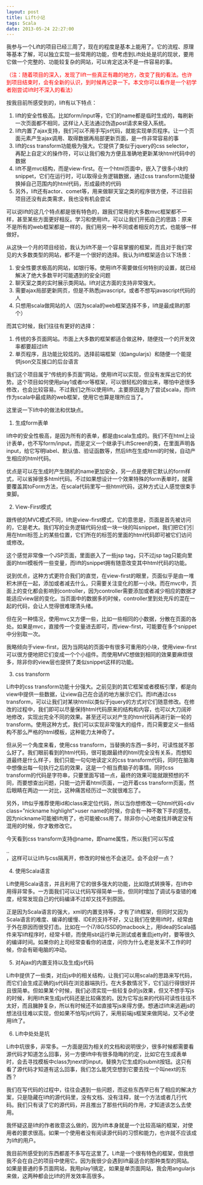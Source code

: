 ```yaml
---
layout: post
title: Lift小记
tags: Scala
date: 2013-05-24 22:27:00
---
```


我参与一个Lift的项目已经三周了，现在的程度是基本上能用了。它的流程、原理等基本了解，可以独立实现一些常用的功能，但考虑到Lift处处是坑的现状，要用它做一个完整的、功能较复杂的网站，可以肯定这决不是一件容易的事。

<span style="color: #ff0000;">（注：随着项目的深入，发现了lift一些真正有趣的地方，改变了我的看法。也许到项目结束时，会有全新的认识，到时候再记录一下。本文你可以看作是一个初学者刚尝试lift时不深入的看法）</span>

按我目前所感受到的，lift有以下特点：

1.  lift的安全性极高。比如form/input等，它们的name都是临时生成的，每刷新一次页面都不相同，这样让人无法通过伪造post请求来侵入系统。
2.  lift内置了ajax支持，我们可以不用手写js代码，就能实现单页程序。让一个页面元素产生ajax调用、取得数据再局部更新页面，是一件非常容易的事
3.  lift的css transform功能极为强大。它提供了类似于jquery的css selector，再配上自定义的操作符，可以让我们极为方便且准确地更新某块html代码中的数据
4.  lift不是mvc结构，而是view-first。在一个html页面中，嵌入了很多小块的snippet，它们在运行时，可以取得业务逻辑数据，通过css transform功能替换掉自己范围内的html代码，形成最终的代码
5.  另外，lift还有actor、comet等，用来做聊天室之类的程序很方便，不过目前项目还没有此类需求，我也没有机会尝试

可以说lift的这几个特点都是很有特色的，跟我们常用的大多数mvc框架都不一样，甚至某些方面更好相反。学习和使用lift，可以让我们开拓自己的思路：原来不是所有的web框架都是一样的，我们用另一种不同或者相反的方式，也能够一样做好。

从这快一个月的项目经验，我认为lift不是一个容易掌握的框架，而且对于我们常见的大多数类型的网站，都不是一个很好的选择。我认为lift框架适合以下场景：

1.  安全性要求极高的网站，如银行等。使用lift不需要做任何特别的设置，就已经解决了绝大多数平时可能遇到的安全问题
2.  聊天室之类的实时展示类网站。lift对这方面的支持非常强大。
3.  需要ajax局部更新网页，但是不熟悉javascript，或者不想写javascript代码的人
4.  只想用scala做网站的人（因为scala的web框架选择不多，lift是最成熟的那个）

而其它时候，我们往往有更好的选择：

1.  传统的多页面网站。市面上大多数的框架都适合做这种，随便找一个的开发效率都要超过lift
2.  单页程序，且功能比较炫的。选择前端框架（如angularjs）和随便一个能提供json交互接口的后台语言

我们这个项目属于&ldquo;传统的多页面&rdquo;网站，使用lift可以实现，但没有发挥出它的优势。这个项目如何使用play1或者ror等框架，可以很轻松的做出来，哪怕中途很多修改，也会比较容易。不过我们之所以使用lift，主要原因是为了尝试scala，而lift作为scala中最成熟的web框架，使用它也算是理所应当了。

这里说一下lift中的做法和优缺点。

1. 生成form表单

lift中的安全性极高，是因为所有的表单，都是由scala生成的。我们不在html上设计表单，也不写form/input，而是定义一个继承于LiftScreen的类，在里面声明各input，给它写明label、默认值、验证函数等，然后lift在生成html的时候，自动产生相应的html代码。

优点是可以在生成时产生随机的name更加安全，另一点是使用它默认的form样式，可以省掉很多html代码。不过如果想设计一个效果特殊的form表单时，就需要覆盖其toForm方法，在scala代码里写一些html代码，这种方式让人感觉很束手束脚。

2. View-First模式

跟传统的MVC模式不同，lift是view-first模式，它的意思是，页面是首先被访问的，它是老大。我们写的业务逻辑代码分成一块一块的叫snippet，我们把它们引用在html标签上的某些位置，它们所在的标签的里面的html代码即可被它们访问或修改。

这个感觉非常像一个JSP页面，里面嵌入了一些jsp tag，只不过jsp tag只能向里面的html模板传一些变量，而lift的snippet拥有随意改变其中html代码的功能。

说到优点，这种方式更符合我们的直觉，在view-first的眼里，页面似乎是由一堆积木拼在一起，添加或者减去什么，只需要关注变化的那一小块。而在mvc中，页面上的变化都会影响到controller，因为controller需要添加或者减少相应的数据才能适应view层的变化。当页面中的数据多的时候，controller里到处充斥的混在一起的代码，会让人觉得很难理清头绪。

但在另一种情况，使用mvc又方便一些，比如一些相同的小数据，分散在页面的各处。如果是mvc，直接传一个变量进去即可，而view-first，可能要在多个snippet中分别取一次。

我略倾向于view-first，因为当网站的页面中有很多可重用的小块，使用view-first可以很方便地把它们变成一个个小组件。而使用MVC想做到相同的效果要麻烦很多，除非你的view层也提供了类似snippet这样的功能。

3. css transform

Lift中的css transform功能十分强大。之前见到的其它框架或者模板引擎，都是向view中提供一些数据，让view自己在合适的地方展示它们。而lift通过css transform，可以让我们对某块html以类似于jquery的方式对它们随意修改。在修改的过程中，我们即可以尽量保持html代码原来的结构和内容，也可以大刀阔斧地修改，实现出完全不同的效果。甚至还可以对产生的html代码再进行新一轮的transform。使用这种方式，我们可以实现非常强大的组件，而只需要定义一些结构不那么严格的html模板，这种能力太神奇了。

但从另一个角度来看，使用css transform，当替换的东西一多时，可读性就不那么好了。我们眼前看到的html代码，很可能跟最终的html完全没有关系，而想知道最终是什么样子，我们只能一句句地读定义的css transform代码，同时在脑海中想像出每一句执行之后的效果，这是一个相当费脑子的事情。同时css transform的代码是字符串，只要里面写错一点，最终的效果可能就跟预想的不同，而要想查出问题，只能一边开着html页面，一边开着css transform页面，然后眼睛在两边一一对比，这种痛苦经历过一次就很难忘了。

另外，lift似乎推荐使用id和class来定位代码，所以当你想修改一句html代码<div class=&#8221;nickname highlight&#8221;>user name</div>的时候，你会有一种不敢下手的感觉。因为nickname可能被lift用了，也可能被css用了。除非你小心地查找并确定没有混用的时候，你才敢修改它。

今天看到css transform支持@name，即name属性，所以我们可以写成<div name=&#8221;nickname&#8221;>..</div>，这样可以让lift与css隔离开，修改的时候也不会迷茫。会不会好一点？

4. 使用Scala语言

Lift使用Scala语言，并且利用了它的很多强大的功能，比如隐式转换等，在lift中用得非常多。一方面我们可以让代码写得简单一些，但同时增加了调试与查错的难度，经常发现自己的代码编译不过却又找不到原因。

正是因为Scala语言的强大，xml的内置支持等，才有了lift框架，但同时又因为Scala语言的难度、编译的缓慢、IDE的支持不好，又让我们在使用lift时，经常由于外在原因而很受打击。比如在一个i7/8G/SSD的macbook上，用Idea的Scala插件来写lift程序时，经常卡顿，而使用sbt运行单元测试或者重启jetty时，要等很久的编译时间。如果你的上司经常查看你的进度，问你为什么老是发呆不工作的时候，你会有砸电脑的冲动。

5. 对Ajax的内置支持以及生成js代码

Lift中提供了一些类，对应js中的相关结构，让我们可以用scala的思路来写代码，而它们会生成正确的js代码在浏览器端执行。在大多数情况下，它们运行得很好并且很简单。但如果某个时候，我们必须实现一些较复杂的js效果，但又不想手写js的时候，利用lift来生成js代码还是比较痛苦的。因为它写出来的代码可读性往往不太好，而且臃肿复杂，所以有时候还不如直接写js来得方便。想通过lift来逃避js的想法往往难以实现，但如果不怕写js代码了，采用前端js框架来做网站，又不必使用lift了。

6. Lift中处处是坑

Lift中坑很多，非常多。一方面是因为相关的文档和说明很少，很多时候都需要看源代码才知道怎么回事，另一方便lift中有很多隐晦的约定，比如它在生成表单时，会去寻找模板中class为next的input，替换为它生成的submit按钮。这只有看了源代码才知道有这么回事，我们怎么能凭空想到它要去找一个叫next的东西？

我们在写代码的过程中，往往会遇到一些问题，而这些东西早已有了相应的解决方案，只是隐藏在lift的源代码里，没有文档、没有注释，就一个方法或者几行代码。我们只有读了它的源代码，并且推出了那些代码的作用，才知道该怎么去使用。

我怀疑这是lift的作者故意这么做的，因为lift本身就是一个比较高端的框架，对使用者的要求很高。如果一个使用者没有阅读源代码的习惯和能力，也许就不应该成为lift的用户。

我目前所感受到的东西都差不多写在这里了。Lift是一个很有特色的框架，但我想我不会在自己的项目中使用它。因为我很少会遇到lift最适合的那种类型的网站。如果是普通的多页面网站，我用play1搞定，如果是单页面网站，我会用angularjs来做，这两种都会比lift的开发效率高很多。
